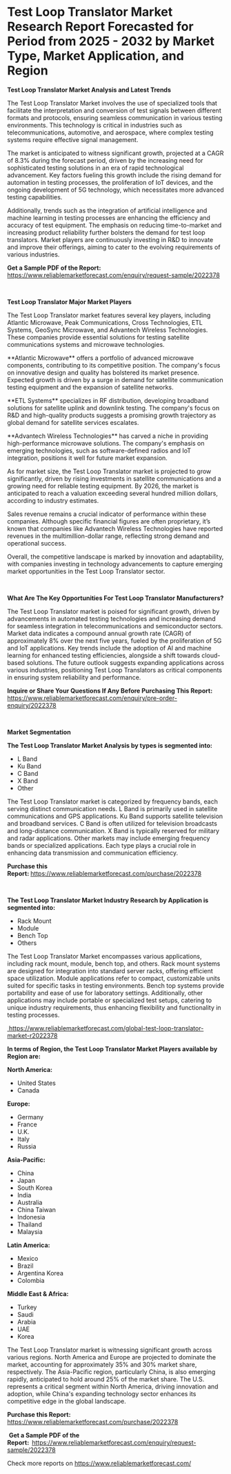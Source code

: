 <p><h1>Test Loop Translator Market Research Report Forecasted for Period from 2025 -  2032 by Market Type, Market Application, and Region</h1></p><p><strong>Test Loop Translator Market Analysis and Latest Trends</strong></p>
<p><p>The Test Loop Translator Market involves the use of specialized tools that facilitate the interpretation and conversion of test signals between different formats and protocols, ensuring seamless communication in various testing environments. This technology is critical in industries such as telecommunications, automotive, and aerospace, where complex testing systems require effective signal management.</p><p>The market is anticipated to witness significant growth, projected at a CAGR of 8.3% during the forecast period, driven by the increasing need for sophisticated testing solutions in an era of rapid technological advancement. Key factors fueling this growth include the rising demand for automation in testing processes, the proliferation of IoT devices, and the ongoing development of 5G technology, which necessitates more advanced testing capabilities. </p><p>Additionally, trends such as the integration of artificial intelligence and machine learning in testing processes are enhancing the efficiency and accuracy of test equipment. The emphasis on reducing time-to-market and increasing product reliability further bolsters the demand for test loop translators. Market players are continuously investing in R&D to innovate and improve their offerings, aiming to cater to the evolving requirements of various industries.</p></p>
<p><strong>Get a Sample PDF of the Report:&nbsp;</strong> <a href="https://www.reliablemarketforecast.com/enquiry/request-sample/2022378?utm_campaign=2750&utm_medium=2&utm_source=Github&utm_content=ia&utm_term=06042025&utm_id=test-loop-translator">https://www.reliablemarketforecast.com/enquiry/request-sample/2022378</a></p>
<p>&nbsp;</p>
<p><strong>Test Loop Translator Major Market Players</strong></p>
<p><p>The Test Loop Translator market features several key players, including Atlantic Microwave, Peak Communications, Cross Technologies, ETL Systems, GeoSync Microwave, and Advantech Wireless Technologies. These companies provide essential solutions for testing satellite communications systems and microwave technologies.</p><p>**Atlantic Microwave** offers a portfolio of advanced microwave components, contributing to its competitive position. The company's focus on innovative design and quality has bolstered its market presence. Expected growth is driven by a surge in demand for satellite communication testing equipment and the expansion of satellite networks.</p><p>**ETL Systems** specializes in RF distribution, developing broadband solutions for satellite uplink and downlink testing. The company's focus on R&D and high-quality products suggests a promising growth trajectory as global demand for satellite services escalates. </p><p>**Advantech Wireless Technologies** has carved a niche in providing high-performance microwave solutions. The company's emphasis on emerging technologies, such as software-defined radios and IoT integration, positions it well for future market expansion.</p><p>As for market size, the Test Loop Translator market is projected to grow significantly, driven by rising investments in satellite communications and a growing need for reliable testing equipment. By 2026, the market is anticipated to reach a valuation exceeding several hundred million dollars, according to industry estimates.</p><p>Sales revenue remains a crucial indicator of performance within these companies. Although specific financial figures are often proprietary, it’s known that companies like Advantech Wireless Technologies have reported revenues in the multimillion-dollar range, reflecting strong demand and operational success.</p><p>Overall, the competitive landscape is marked by innovation and adaptability, with companies investing in technology advancements to capture emerging market opportunities in the Test Loop Translator sector.</p></p>
<p>&nbsp;</p>
<p><strong>What Are The Key Opportunities For Test Loop Translator Manufacturers?</strong></p>
<p><p>The Test Loop Translator market is poised for significant growth, driven by advancements in automated testing technologies and increasing demand for seamless integration in telecommunications and semiconductor sectors. Market data indicates a compound annual growth rate (CAGR) of approximately 8% over the next five years, fueled by the proliferation of 5G and IoT applications. Key trends include the adoption of AI and machine learning for enhanced testing efficiencies, alongside a shift towards cloud-based solutions. The future outlook suggests expanding applications across various industries, positioning Test Loop Translators as critical components in ensuring system reliability and performance.</p></p>
<p><strong>Inquire or Share Your Questions If Any Before Purchasing This Report:</strong> <a href="https://www.reliablemarketforecast.com/enquiry/pre-order-enquiry/2022378?utm_campaign=2750&utm_medium=2&utm_source=Github&utm_content=ia&utm_term=06042025&utm_id=test-loop-translator">https://www.reliablemarketforecast.com/enquiry/pre-order-enquiry/2022378</a></p>
<p>&nbsp;</p>
<p><strong>Market Segmentation</strong></p>
<p><strong>The Test Loop Translator Market Analysis by types is segmented into:</strong></p>
<p><ul><li>L Band</li><li>Ku Band</li><li>C Band</li><li>X Band</li><li>Other</li></ul></p>
<p><p>The Test Loop Translator market is categorized by frequency bands, each serving distinct communication needs. L Band is primarily used in satellite communications and GPS applications. Ku Band supports satellite television and broadband services. C Band is often utilized for television broadcasts and long-distance communication. X Band is typically reserved for military and radar applications. Other markets may include emerging frequency bands or specialized applications. Each type plays a crucial role in enhancing data transmission and communication efficiency.</p></p>
<p><strong>Purchase this Report:&nbsp;</strong><a href="https://www.reliablemarketforecast.com/purchase/2022378?utm_campaign=2750&utm_medium=2&utm_source=Github&utm_content=ia&utm_term=06042025&utm_id=test-loop-translator">https://www.reliablemarketforecast.com/purchase/2022378</a></p>
<p>&nbsp;</p>
<p><strong>The Test Loop Translator Market Industry Research by Application is segmented into:</strong></p>
<p><ul><li>Rack Mount</li><li>Module</li><li>Bench Top</li><li>Others</li></ul></p>
<p><p>The Test Loop Translator Market encompasses various applications, including rack mount, module, bench top, and others. Rack mount systems are designed for integration into standard server racks, offering efficient space utilization. Module applications refer to compact, customizable units suited for specific tasks in testing environments. Bench top systems provide portability and ease of use for laboratory settings. Additionally, other applications may include portable or specialized test setups, catering to unique industry requirements, thus enhancing flexibility and functionality in testing processes.</p></p>
<p><a href="https://www.reliablemarketforecast.com/global-test-loop-translator-market-r2022378?utm_campaign=2750&utm_medium=2&utm_source=Github&utm_content=ia&utm_term=06042025&utm_id=test-loop-translator">&nbsp;https://www.reliablemarketforecast.com/global-test-loop-translator-market-r2022378</a></p>
<p><strong>In terms of Region, the Test Loop Translator Market Players available by Region are:</strong></p>
<p>
    <p> <strong> North America: </strong>
        <ul>
            <li>United States</li>
            <li>Canada</li>
        </ul>
        </p> 
    <p> <strong> Europe: </strong>
        <ul>
            <li>Germany</li>
            <li>France</li>
            <li>U.K.</li>
            <li>Italy</li>
            <li>Russia</li>
        </ul>
        </p> 
    <p> <strong> Asia-Pacific: </strong>
        <ul>
            <li>China</li>
            <li>Japan</li>
            <li>South Korea</li>
            <li>India</li>
            <li>Australia</li>
            <li>China Taiwan</li>
            <li>Indonesia</li>
            <li>Thailand</li>
            <li>Malaysia</li>
        </ul>
        </p> 
    <p> <strong> Latin America: </strong>
        <ul>
            <li>Mexico</li>
            <li>Brazil</li>
            <li>Argentina Korea</li>
            <li>Colombia</li>
        </ul>
        </p> 
    <p> <strong> Middle East & Africa: </strong>
        <ul>
            <li>Turkey</li>
            <li>Saudi</li>
            <li>Arabia</li>
            <li>UAE</li>
            <li>Korea</li>
        </ul>
    </p>
    </p>
<p><p>The Test Loop Translator market is witnessing significant growth across various regions. North America and Europe are projected to dominate the market, accounting for approximately 35% and 30% market share, respectively. The Asia-Pacific region, particularly China, is also emerging rapidly, anticipated to hold around 25% of the market share. The U.S. represents a critical segment within North America, driving innovation and adoption, while China's expanding technology sector enhances its competitive edge in the global landscape.</p></p>
<p><strong>Purchase this Report: </strong><a href="https://www.reliablemarketforecast.com/purchase/2022378?utm_campaign=2750&utm_medium=2&utm_source=Github&utm_content=ia&utm_term=06042025&utm_id=test-loop-translator">https://www.reliablemarketforecast.com/purchase/2022378</a></p>
<p>&nbsp;<strong>Get a Sample PDF of the Report:&nbsp;&nbsp;</strong><a href="https://www.reliablemarketforecast.com/enquiry/request-sample/2022378?utm_campaign=2750&utm_medium=2&utm_source=Github&utm_content=ia&utm_term=06042025&utm_id=test-loop-translator">https://www.reliablemarketforecast.com/enquiry/request-sample/2022378</a></p>
<p><strong></strong></p>
<p>Check more reports on <a href="https://www.reliablemarketforecast.com/?utm_campaign=2750&utm_medium=2&utm_source=Github&utm_content=ia&utm_term=06042025&utm_id=test-loop-translator">https://www.reliablemarketforecast.com/</a></p>